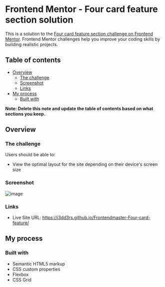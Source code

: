 # Frontend Mentor - Four card feature section solution

This is a solution to the [Four card feature section challenge on Frontend Mentor](https://www.frontendmentor.io/challenges/four-card-feature-section-weK1eFYK). Frontend Mentor challenges help you improve your coding skills by building realistic projects. 

## Table of contents

- [Overview](#overview)
  - [The challenge](#the-challenge)
  - [Screenshot](#screenshot)
  - [Links](#links)
- [My process](#my-process)
  - [Built with](#built-with)

**Note: Delete this note and update the table of contents based on what sections you keep.**

## Overview

### The challenge

Users should be able to:

- View the optimal layout for the site depending on their device's screen size

### Screenshot

![image](https://github.com/user-attachments/assets/1d2d389e-d191-45d5-932d-ab5448808cbe)


### Links

- Live Site URL: https://j3dd3rs.github.io/Frontendmaster-Four-card-feature/

## My process

### Built with

- Semantic HTML5 markup
- CSS custom properties
- Flexbox
- CSS Grid

